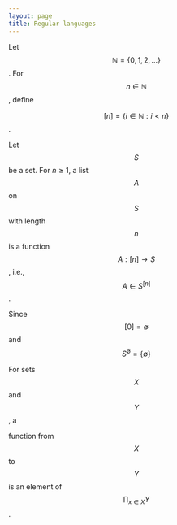 ```yaml
---
layout: page
title: Regular languages
---
```




Let $$\mathbb{N}=\{0,1,2,\ldots\}$$. For $$n \in \mathbb{N}$$, define

$$[n] = \{i \in \mathbb{N} : i < n\}$$.

Let $$S$$ be a set. For $n \geq 1$, a list $$A$$ on $$S$$ with length $$n$$ is a function
$$A : [n] \to S$$, i.e., $$A \in S^{[n]}$$.

Since $$[0]=\emptyset$$ and $$S^\emptyset=\{\emptyset\}$$



For sets $$X$$ and $$Y$$, a 




function from $$X$$ to $$Y$$ is an element of $$\prod_{x \in X} Y$$. 

